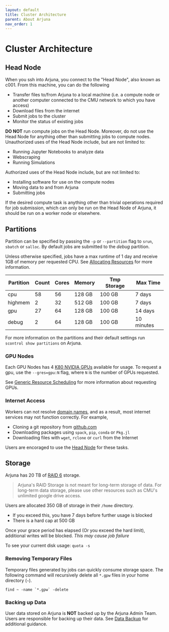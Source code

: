```yaml
---
layout: default
title: Cluster Architecture
parent: About Arjuna
nav_order: 1
---
```


# Cluster Architecture

## Head Node

When you ssh into Arjuna, you connect to the "Head Node", also known as c001. From this machine, you
can do the following

- Transfer files to/from Arjuna to a local machine (i.e. a compute node or another computer connected to the CMU network to which you have access)
- Download files from the internet
- Submit jobs to the cluster
- Monitor the status of existing jobs

**DO NOT** run compute jobs on the Head Node. Moreover, do not use the Head Node for anything other than submitting jobs to compute nodes. Unauthorized uses of the Head Node include, but are not limited to:

- Running Jupyter Notebooks to analyze data
- Webscraping
- Running Simulations

Authorized uses of the Head Node include, but are not limited to:

- Installing software for use on the compute nodes
- Moving data to and from Arjuna
- Submitting jobs

If the desired compute task is anything other than trivial operations required for job submission, which can only be run on the Head Node of Arjuna, it should be run on a worker node or elsewhere.

## Partitions

Partition can be specified by passing the `-p` or
`--partition` flag to `srun`, `sbatch` or `salloc`. By default jobs are submitted
to the *debug* partition.

Unless otherwise specified, jobs have a max runtime of 1 day and receive 1GB of
memory per requested CPU. See [Allocating Resources] for more information.

[Allocating Resources]: ../getting_started/slurm_intro.html#allocating-resources

| Partition | Count | Cores | Memory | Tmp Storage | Max Time |
|-----------|-------|-------|--------|-------------|----------|
| cpu       | 58    | 56    | 128 GB | 100 GB      | 7 days   |
| highmem   | 2     | 32    | 512 GB | 100 GB      | 7 days   |
| gpu       | 27    | 64    | 128 GB | 100 GB      | 14 days  |
| debug     | 2     | 64    | 128 GB | 100 GB      | 10 minutes |

For more information on the partitions and their default settings run
`scontrol show partitions` on Arjuna.

### GPU Nodes

Each GPU Nodes has 4 [K80 NVIDIA GPUs] available for usage. To request a gpu, use
the `--gres=gpu:N` flag, where `N` is the number of GPUs requested.

[K80 NVIDIA GPUs]: https://www.nvidia.com/en-gb/data-center/tesla-k80/

See [Generic Resource Scheduling](https://slurm.schedmd.com/gres.html) for more
information about requesting GPUs.

### Internet Access
Workers can not resolve [domain names](https://en.wikipedia.org/wiki/Domain_name), and as a result, most internet services may not function correctly. For example,

- Cloning a git repository from [github.com]()
- Downloading packages using `spack`, `pip`, `conda` or `Pkg.jl`
- Downloading files with `wget`, `rclone` or `curl` from the Internet

Users are encoraged to use the [Head Node](#head-node) for these tasks.

## Storage

Arjuna has 20 TB of [RAID 6] storage.

> Arjuna's RAID Storage is not meant for long-term storage of data. For long-term data storage, please use other resources such as CMU's unlimited google drive access.

[RAID 6]: https://en.wikipedia.org/wiki/Standard_RAID_levels#RAID_6

Users are allocated 350 GB of storage in their `/home` directory.

- If you exceed this, you have 7 days before further usage is blocked
- There is a hard cap at 500 GB

Once your grace period has elapsed (Or you exceed the hard limit), additional
writes will be blocked. *This may cause job failure*

To see your current disk usage: `quota -s`

### Removing Temporary Files

Temporary files generated by jobs can quickly consume storage space.
The following command will recursively delete all `*.gpw` files in your home directory (`~`).

```shell
find ~ -name `*.gpw` -delete
```

### Backing up Data

User data stored on Arjuna is **NOT** backed up by the Arjuna Admin Team.
Users are responsible for backing up their data. See [Data Backup] for additional
guidance.

[Data Backup]: ../getting_started/data_backup.html
